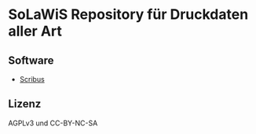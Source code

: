 # SoLaWiS Repository für Druckdaten aller Art

## Software

- [Scribus](http://scribus.net/)

## Lizenz

AGPLv3 und CC-BY-NC-SA
